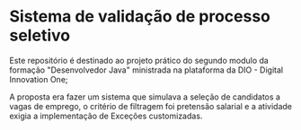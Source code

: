 # Sistema de validação de processo seletivo
Este repositório é destinado ao projeto prático do segundo modulo da formação "Desenvolvedor Java" ministrada na plataforma da DIO - Digital Innovation One;

A proposta era fazer um sistema que simulava a seleção de candidatos a vagas de emprego, o critério de filtragem foi pretensão salarial e a atividade exigia a implementação de Exceções customizadas.

